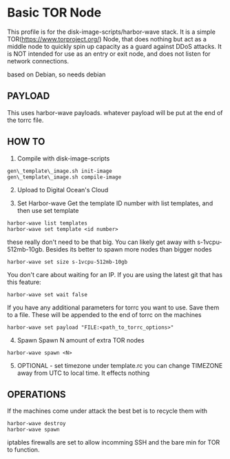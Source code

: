 Basic TOR Node
==============
This profile is for the disk-image-scripts/harbor-wave stack. It is a simple
TOR(https://www.torproject.org/) Node, that does nothing but act as a middle
node to quickly spin up capacity as a guard against DDoS attacks. It is NOT
intended for use as an entry or exit node, and does not listen for network
connections.

based on Debian, so needs debian 

PAYLOAD
-------
This uses harbor-wave payloads. whatever payload will be put at the end of the
torrc file.

HOW TO
----------

1. Compile with disk-image-scripts

```
gen\_template\_image.sh init-image
gen\_template\_image.sh compile-image
```

2. Upload to Digital Ocean's Cloud

3. Set Harbor-wave
Get the template ID number with list templates, and then use set template

```
harbor-wave list templates
harbor-wave set template <id number>

```

these really don't need to be that big. You can likely get away with
s-1vcpu-512mb-10gb. Besides its better to spawn more nodes than bigger nodes
```
harbor-wave set size s-1vcpu-512mb-10gb
```
You don't care about waiting for an IP. If you are using the latest git that has
this feature:
```
harbor-wave set wait false
```
If you have any additional parameters for torrc you want to use. Save them to
a file. These will be appended to the end of torrc on the machines
```
harbor-wave set payload "FILE:<path_to_torrc_options>"
```

4. Spawn
Spawn N amount of extra TOR nodes

```
harbor-wave spawn <N>
```

5. OPTIONAL - set timezone
under  template.rc you can change TIMEZONE away from UTC to local time. It
effects nothing

OPERATIONS
----------

If the machines come under attack the best bet is to recycle them with
```
harbor-wave destroy
harbor-wave spawn
```

iptables firewalls are set to allow incomming SSH and the bare min for TOR to
function.
